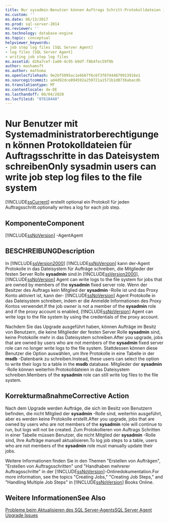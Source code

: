 ```yaml
---
title: Nur sysadmin-Benutzer können Auftrags Schritt-Protokolldateien in das Dateisystem schreiben. Microsoft-Dokumentation
ms.custom: ''
ms.date: 06/13/2017
ms.prod: sql-server-2014
ms.reviewer: ''
ms.technology: database-engine
ms.topic: conceptual
helpviewer_keywords:
- job step log files [SQL Server Agent]
- log files [SQL Server Agent]
- writing job step log files
ms.assetid: d26a7cef-1a60-4c95-b9df-f8b4fec59f9b
author: mashamsft
ms.author: mathoma
ms.openlocfilehash: 9e2bf5095ac1e6b67f6c6f3f87444879913916e1
ms.sourcegitcommit: ad4d92dce894592a259721a1571b1d8736abacdb
ms.translationtype: MT
ms.contentlocale: de-DE
ms.lasthandoff: 08/04/2020
ms.locfileid: "87618448"
---
```

# <a name="only-sysadmin-users-can-write-job-step-log-files-to-the-file-system"></a><span data-ttu-id="22e40-102">Nur Benutzer mit Systemadministratorberechtigungen können Protokolldateien für Auftragsschritte in das Dateisystem schreiben</span><span class="sxs-lookup"><span data-stu-id="22e40-102">Only sysadmin users can write job step log files to the file system</span></span>
  [!INCLUDE[ssCurrent](../../includes/sscurrent-md.md)] <span data-ttu-id="22e40-103">erstellt optional ein Protokoll für jeden Auftragsschritt.</span><span class="sxs-lookup"><span data-stu-id="22e40-103">optionally writes a log for each job step.</span></span>  
  
## <a name="component"></a><span data-ttu-id="22e40-104">Komponente</span><span class="sxs-lookup"><span data-stu-id="22e40-104">Component</span></span>  
 [!INCLUDE[ssNoVersion](../../includes/ssnoversion-md.md)] <span data-ttu-id="22e40-105">-Agent</span><span class="sxs-lookup"><span data-stu-id="22e40-105">Agent</span></span>  
  
## <a name="description"></a><span data-ttu-id="22e40-106">BESCHREIBUNG</span><span class="sxs-lookup"><span data-stu-id="22e40-106">Description</span></span>  
 <span data-ttu-id="22e40-107">In [!INCLUDE[ssVersion2000](../../includes/ssversion2000-md.md)] [!INCLUDE[ssNoVersion](../../includes/ssnoversion-md.md)] kann der-Agent Protokolle in das Dateisystem für Aufträge schreiben, die Mitglieder der festen Server Rolle **sysadmin** sind.</span><span class="sxs-lookup"><span data-stu-id="22e40-107">In [!INCLUDE[ssVersion2000](../../includes/ssversion2000-md.md)], [!INCLUDE[ssNoVersion](../../includes/ssnoversion-md.md)] Agent can write logs to the file system for jobs that are owned by members of the **sysadmin** fixed server role.</span></span> <span data-ttu-id="22e40-108">Wenn der Besitzer des Auftrags kein Mitglied der **sysadmin** -Rolle ist und das Proxy Konto aktiviert ist, kann der- [!INCLUDE[ssNoVersion](../../includes/ssnoversion-md.md)] Agent Protokolle in das Dateisystem schreiben, indem er die Anmelde Informationen des Proxy Kontos verwendet.</span><span class="sxs-lookup"><span data-stu-id="22e40-108">If the job owner is not a member of the **sysadmin** role and if the proxy account is enabled, [!INCLUDE[ssNoVersion](../../includes/ssnoversion-md.md)] Agent can write logs to the file system by using the credentials of the proxy account.</span></span>  
  
 <span data-ttu-id="22e40-109">Nachdem Sie das Upgrade ausgeführt haben, können Aufträge im Besitz von Benutzern, die keine Mitglieder der festen Server Rolle **sysadmin** sind, keine Protokolle mehr in das Dateisystem schreiben.</span><span class="sxs-lookup"><span data-stu-id="22e40-109">After you upgrade, jobs that are owned by users who are not members of the **sysadmin** fixed server role can no longer write logs to the file system.</span></span> <span data-ttu-id="22e40-110">Stattdessen können diese Benutzer die Option auswählen, um Ihre Protokolle in eine Tabelle in der **msdb** -Datenbank zu schreiben.</span><span class="sxs-lookup"><span data-stu-id="22e40-110">Instead, these users can select the option to write their logs to a table in the **msdb** database.</span></span> <span data-ttu-id="22e40-111">Mitglieder der **sysadmin** -Rolle können weiterhin Protokolldateien in das Dateisystem schreiben.</span><span class="sxs-lookup"><span data-stu-id="22e40-111">Members of the **sysadmin** role can still write log files to the file system.</span></span>  
  
## <a name="corrective-action"></a><span data-ttu-id="22e40-112">Korrekturmaßnahme</span><span class="sxs-lookup"><span data-stu-id="22e40-112">Corrective Action</span></span>  
 <span data-ttu-id="22e40-113">Nach dem Upgrade werden Aufträge, die sich im Besitz von Benutzern befinden, die nicht Mitglied der **sysadmin** -Rolle sind, weiterhin ausgeführt, aber es werden keine Protokolle erstellt.</span><span class="sxs-lookup"><span data-stu-id="22e40-113">After you upgrade, jobs that are owned by users who are not members of the **sysadmin** role will continue to run, but logs will not be created.</span></span> <span data-ttu-id="22e40-114">Zum Protokollieren von Auftrags Schritten in einer Tabelle müssen Benutzer, die nicht Mitglied der **sysadmin** -Rolle sind, Ihre Aufträge manuell aktualisieren.</span><span class="sxs-lookup"><span data-stu-id="22e40-114">To log job steps to a table, users who are not members of the **sysadmin** role must manually update their jobs.</span></span>  
  
 <span data-ttu-id="22e40-115">Weitere Informationen finden Sie in den Themen "Erstellen von Aufträgen", "Erstellen von Auftragsschritten" und "Handhaben mehrerer Auftragsschritte" in der [!INCLUDE[ssNoVersion](../../includes/ssnoversion-md.md)]-Onlinedokumentation.</span><span class="sxs-lookup"><span data-stu-id="22e40-115">For more information, see the topics "Creating Jobs," "Creating Job Steps," and "Handling Multiple Job Steps" in [!INCLUDE[ssNoVersion](../../includes/ssnoversion-md.md)] Books Online.</span></span>  
  
## <a name="see-also"></a><span data-ttu-id="22e40-116">Weitere Informationen</span><span class="sxs-lookup"><span data-stu-id="22e40-116">See Also</span></span>  
 [<span data-ttu-id="22e40-117">Probleme beim Aktualisieren des SQL Server-Agents</span><span class="sxs-lookup"><span data-stu-id="22e40-117">SQL Server Agent Upgrade Issues</span></span>](../../../2014/sql-server/install/sql-server-agent-upgrade-issues.md)  
  
  
